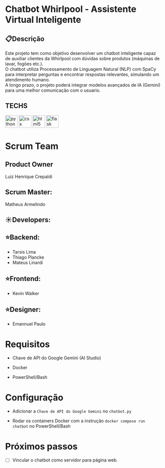 # Chatbot Whirlpool - Assistente Virtual Inteligente

## 📋Descrição

Este projeto tem como objetivo desenvolver um chatbot inteligente capaz de auxiliar clientes da Whirlpool com dúvidas sobre produtos (máquinas de lavar, fogões etc.).<br>O chatbot utiliza Processamento de Linguagem Natural (NLP) com SpaCy para interpretar perguntas e encontrar respostas relevantes, simulando um atendimento humano.<br>A longo prazo, o projeto poderá integrar modelos avançados de IA (Gemini) para uma melhor comunicação com o usuario.

## TECHS

<img src="https://skillicons.dev/icons?i=py" height="40" alt="python logo"  /> <img src="https://cdn.jsdelivr.net/gh/devicons/devicon/icons/css3/css3-original.svg" height="40" alt="css logo"  /> <img src="https://cdn.jsdelivr.net/gh/devicons/devicon/icons/html5/html5-original.svg" height="40" alt="html5 logo"  /> <img src="https://skillicons.dev/icons?i=flask" height="40" alt="flask logo"  />

# Scrum Team

## Product Owner

Luiz Henrique Crepaldi

## Scrum Master:

Matheus Armelindo

## ☀️​Developers:

## ​⭐​Backend:

- Tarsis Lima
- Thiago Plancke
- Mateus Linardi

## ⭐Frontend:

- Kevin Walker

## ⭐Designer:

- Emannuel Paulo

# Requisitos

- Chave de API do Google Gemini (AI Studio)

- Docker

- PowerShell/Bash

# Configuração

- Adicionar a `Chave de API do Google Gemini` no `chatbot.py`

- Rodar os containers Docker com a instrução `docker compose run chatbot` no PowerShell/Bash

# Próximos passos

- [ ] Vincular o chatbot como servidor para página web.
